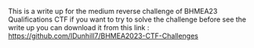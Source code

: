 This is a write up for the medium reverse challenge of BHMEA23 Qualifications CTF
if you want to try to solve the challenge before see the write up you can download it from this link : https://github.com/IDunhill7/BHMEA2023-CTF-Challenges
